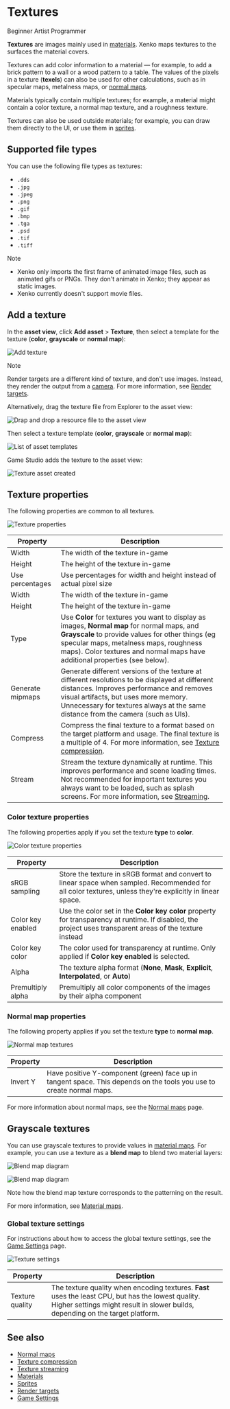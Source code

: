 # Textures

<span class="label label-doc-level">Beginner</span>
<span class="label label-doc-audience">Artist</span>
<span class="label label-doc-audience">Programmer</span>

**Textures** are images mainly used in [materials](../materials/index.md). Xenko maps textures to the surfaces the material covers.

Textures can add color information to a material — for example, to add a brick pattern to a wall or a wood pattern to a table. The values of the pixels in a texture (**texels**) can also be used for other calculations, such as in specular maps, metalness maps, or [normal maps](normal-maps.md). 

Materials typically contain multiple textures; for example, a material might contain a color texture, a normal map texture, and a roughness texture.

Textures can also be used outside materials; for example, you can draw them directly to the UI, or use them in [sprites](../../sprites/index.md).

## Supported file types

You can use the following file types as textures:

* `.dds`
* `.jpg`
* `.jpeg`
* `.png`
* `.gif`
* `.bmp`
* `.tga`
* `.psd`
* `.tif`
* `.tiff`

> [!Note]
> * Xenko only imports the first frame of animated image files, such as animated gifs or PNGs. They don't animate in Xenko; they appear as static images.
> * Xenko currently doesn't support movie files.

## Add a texture

In the **asset view**, click **Add asset** > **Texture**, then select a template for the texture (**color**, **grayscale** or **normal map**):

![Add texture](media/add-texture.png)

> [!Note]
> Render targets are a different kind of texture, and don't use images. Instead, they render the output from a [camera](../cameras.md). For more information, see [Render targets](../graphics-compositor/render-targets.md).

Alternatively, drag the texture file from Explorer to the asset view:

![Drap and drop a resource file to the asset view](../../get-started/media/create-assets-drop-resource.png)

Then select a texture template (**color**, **grayscale** or **normal map**):
   
![List of asset templates](media/create-assets-drag-drop-select-asset-template.png)

Game Studio adds the texture to the asset view:

![Texture asset created](../../get-started/media/create-assets-drag-drop-asset-created.png)

## Texture properties

The following properties are common to all textures.

![Texture properties](media/texture-properties.png)

| Property         | Description
|------------------|---------
| Width            | The width of the texture in-game
| Height           | The height of the texture in-game
| Use percentages    | Use percentages for width and height instead of actual pixel size
| Width            | The width of the texture in-game
| Height           | The height of the texture in-game
| Type             | Use **Color** for textures you want to display as images, **Normal map** for normal maps, and **Grayscale** to provide values for other things (eg specular maps, metalness maps, roughness maps). Color textures and normal maps have additional properties (see below).
| Generate mipmaps | Generate different versions of the texture at different resolutions to be displayed at different distances. Improves performance and removes visual artifacts, but uses more memory. Unnecessary for textures always at the same distance from the camera (such as UIs).
| Compress         | Compress the final texture to a format based on the target platform and usage. The final texture is a multiple of 4. For more information, see [Texture compression](compression.md).
| Stream         | Stream the texture dynamically at runtime. This improves performance and scene loading times. Not recommended for important textures you always want to be loaded, such as splash screens. For more information, see [Streaming](streaming.md).

### Color texture properties

The following properties apply if you set the texture **type** to **color**.

![Color texture properties](media/color-texture-properties.png)

| Property | Description
|----------|---------
| sRGB sampling | Store the texture in sRGB format and convert to linear space when sampled. Recommended for all color textures, unless they're explicitly in linear space.
| Color key enabled | Use the color set in the **Color key color** property for transparency at runtime. If disabled, the project uses transparent areas of the texture instead
| Color key color | The color used for transparency at runtime. Only applied if **Color key enabled** is selected.
| Alpha | The texture alpha format (**None**, **Mask**, **Explicit**, **Interpolated**, or **Auto**)
| Premultiply alpha |  Premultiply all color components of the images by their alpha component

### Normal map properties

The following property applies if you set the texture **type** to **normal map**.

![Normal map textures](media/normal-map-texture-properties.png)

| Property | Description
|----------|---------
| Invert Y | Have positive Y-component (green) face up in tangent space. This depends on the tools you use to create normal maps.

For more information about normal maps, see the [Normal maps](normal-maps.md) page.

## Grayscale textures

You can use grayscale textures to provide values in [material maps](../materials/material-maps.md). For example, you can use a texture as a **blend map** to blend two material layers:

![Blend map diagram](../materials/media/blend-map-diagram.png)

![Blend map diagram](../materials/media/blend-map-diagram2.png)

Note how the blend map texture corresponds to the patterning on the result. 

For more information, see [Material maps](../materials/material-maps.md).

### Global texture settings

For instructions about how to access the global texture settings, see the [Game Settings](../../game-studio/game-settings.md) page.

![Texture settings](../../game-studio/media/texture-settings.png)

| Property        | Description  
|-----------------|--------------
| Texture quality | The texture quality when encoding textures. **Fast** uses the least CPU, but has the lowest quality. Higher settings might result in slower builds, depending on the target platform.

## See also

* [Normal maps](normal-maps.md)
* [Texture compression](compression.md)
* [Texture streaming](streaming.md)
* [Materials](../materials/index.md)
* [Sprites](../../sprites/index.md)
* [Render targets](../graphics-compositor/render-targets.md)
* [Game Settings](../../game-studio/game-settings.md)